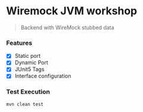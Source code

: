 # Wiremock JVM workshop
> Backend with WireMock stubbed data

### Features

- [x] Static port
- [x] Dynamic Port
- [x] JUnit5 Tags
- [x] Interface configuration

### Test Execution
```shell
mvn clean test
```